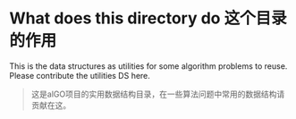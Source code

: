 # What does this directory do 这个目录的作用

This is the data structures as utilities for some algorithm problems to reuse.
Please contribute the utilities DS here.

> 这是alGO项目的实用数据结构目录，在一些算法问题中常用的数据结构请贡献在这。
